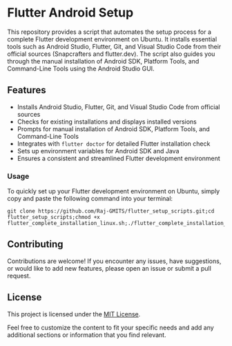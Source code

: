 
# Flutter Android Setup

This repository provides a script that automates the setup process for a complete Flutter development environment on Ubuntu. It installs essential tools such as Android Studio, Flutter, Git, and Visual Studio Code from their official sources (Snapcrafters and flutter.dev). The script also guides you through the manual installation of Android SDK, Platform Tools, and Command-Line Tools using the Android Studio GUI.

## Features

- Installs Android Studio, Flutter, Git, and Visual Studio Code from official sources
- Checks for existing installations and displays installed versions
- Prompts for manual installation of Android SDK, Platform Tools, and Command-Line Tools
- Integrates with `flutter doctor` for detailed Flutter installation check
- Sets up environment variables for Android SDK and Java
- Ensures a consistent and streamlined Flutter development environment

### Usage

To quickly set up your Flutter development environment on Ubuntu, simply copy and paste the following command into your terminal:

```  
git clone https://github.com/Raj-GMITS/flutter_setup_scripts.git;cd flutter_setup_scripts;chmod +x flutter_complete_installation_linux.sh;./flutter_complete_installation_linux.sh
```  

## Contributing

Contributions are welcome! If you encounter any issues, have suggestions, or would like to add new features, please open an issue or submit a pull request.

## License

This project is licensed under the [MIT License](LICENSE).


Feel free to customize the content to fit your specific needs and add any additional sections or information that you find relevant.